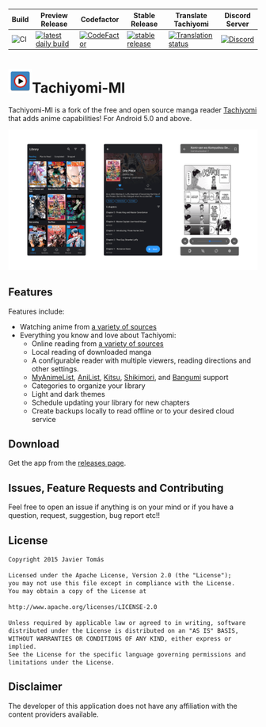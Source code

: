 | Build | Preview Release | Codefactor | Stable Release | Translate Tachiyomi | Discord Server |
|-------|-----------|-------|----------|------------|---------|
| ![CI](https://github.com/jmir1/tachiyomi-mi/workflows/CI/badge.svg?branch=master&event=push) | [![latest daily build](https://img.shields.io/github/v/release/jmir1/tachiyomi-mi-preview.svg?maxAge=3600&label=download)](https://github.com/jmir1/tachiyomi-mi-preview/releases) | [![CodeFactor](https://www.codefactor.io/repository/github/jmir1/tachiyomi-mi/badge)](https://www.codefactor.io/repository/github/jmir1/tachiyomi-mi) | [![stable release](https://img.shields.io/github/release/jmir1/tachiyomi-mi.svg?maxAge=3600&label=download)](https://github.com/jmir1/tachiyomi-mi/releases) | [![Translation status](https://hosted.weblate.org/widgets/tachiyomi/-/svg-badge.svg)](https://hosted.weblate.org/engage/tachiyomi/?utm_source=widget) | [![Discord](https://img.shields.io/discord/841701076242530374?label=discord&labelColor=7289da&color=2c2f33&style=flat)](https://discord.gg/F32UjdJZrR) |


# ![app icon](./.github/readme-images/app-icon.png)Tachiyomi-MI
Tachiyomi-MI is a fork of the free and open source manga reader [Tachiyomi](https://github.com/tachiyomiorg/tachiyomi) that adds anime capabilities! For Android 5.0 and above.

![screenshots of app](./.github/readme-images/screens.png)

## Features

Features include:
* Watching anime from [a variety of sources](https://github.com/jmir1/tachiyomi-extensions)
* Everything you know and love about Tachiyomi: 
    * Online reading from [a variety of sources](https://github.com/tachiyomiorg/tachiyomi-extensions)
    * Local reading of downloaded manga
    * A configurable reader with multiple viewers, reading directions and other settings.
    * [MyAnimeList](https://myanimelist.net/), [AniList](https://anilist.co/), [Kitsu](https://kitsu.io/), [Shikimori](https://shikimori.one), and [Bangumi](https://bgm.tv/) support
    * Categories to organize your library
    * Light and dark themes
    * Schedule updating your library for new chapters
    * Create backups locally to read offline or to your desired cloud service

## Download
Get the app from the [releases page](https://github.com/jmir1/tachiyomi-mi/releases).

## Issues, Feature Requests and Contributing

Feel free to open an issue if anything is on your mind or if you have a question, request, suggestion, bug report etc!! 


## License

    Copyright 2015 Javier Tomás

    Licensed under the Apache License, Version 2.0 (the "License");
    you may not use this file except in compliance with the License.
    You may obtain a copy of the License at

    http://www.apache.org/licenses/LICENSE-2.0

    Unless required by applicable law or agreed to in writing, software
    distributed under the License is distributed on an "AS IS" BASIS,
    WITHOUT WARRANTIES OR CONDITIONS OF ANY KIND, either express or implied.
    See the License for the specific language governing permissions and
    limitations under the License.

## Disclaimer

The developer of this application does not have any affiliation with the content providers available.

